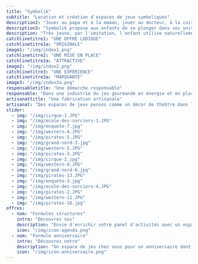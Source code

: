 ```yaml
---
title: "Symbolik"
subtitle: "Location et création d'espaces de jeux symboliques"
description2: "Jouer au papa et à la maman, jouer au docteur, à la cuisine ou aux cowboys : les jeux d’imitation entrent très tôt dans la vie d’un enfant et l’accompagnent dans son développement."
description3: "Symbolik propose aux enfants de se plonger dans ses univers singuliers et poétique ! Réalistes ou fantasques, les univers s'adaptent à l'âge pour laisser la liberté à l'imaginaire de se développer."
description: "Très jeune, par l'imitation, l'enfant utilise naturellement le jeu symbolique pour développer sa motricité, apprendre les gestes du quotidien et les expérimenter. Le symbolique lui sert à comprendre le monde dans lequel il vit."
catchlinetitre1: "UNE OFFRE LUDIQUE"
catchlinetitre1a: "ORIGINALE"
image1: "/img/index1.png"
catchlinetitre2: "UNE MISE EN PLACE"
catchlinetitre2a: "ATTRACTIVE"
image2: "/img/index2.png"
catchlinetitre3: "UNE EXPÉRIENCE"
catchlinetitre3a: "MARQUANTE"
image3: "/img/index3a.png"
responsabletitle: "Une démarche responsable"
responsable: "Dans une industrie du jeu gourmande en énergie et en plastique, Symbolik met un point d’honneur à **créer sans trop consommer**. Les objets ludiques sont principalement conçus à partir de matériaux bruts ou issus de la récupération : brocante, magasins de seconde main, dons, invendus. En choisissant des matériaux résistants, nous faisons le pari de la **qualité** et de la **longévité des jouets**. "
artisanattitle: "Une fabrication artisanale"
artisanat: "Des espaces de jeux pensés comme un décor de théâtre dans lequel l'enfant se promène et prend le rôle qu'il désire. **Fabriqué près de Lyon**, la création implique du travail de **couture, de menuiserie et de bricolage**. Chaque espace est une **création unique** pensée et construite pour favoriser le jeu et la créativité des enfants. Les objets sont choisis pour leur intérêt de jeu et leur pertinence liés au thème et à l'âge de l'enfant."
slider:
  - img: "/img/cirque-1.JPG"
  - img: "/img/ecole-des-sorciers-1.JPG"
  - img: "/img/enquete-7.jpg"
  - img: "/img/western-4.JPG"
  - img: "/img/pirates-5.JPG"
  - img: "/img/grand-nord-3.jpg"
  - img: "/img/western-5.JPG"
  - img: "/img/pirates-3.JPG"
  - img: "/img/cirque-2.jpg"
  - img: "/img/western-8.JPG"
  - img: "/img/grand-nord-6.jpg"
  - img: "/img/pirates-13.JPG"
  - img: "/img/enquete-3.jpg"
  - img: "/img/ecole-des-sorciers-4.JPG"    
  - img: "/img/pirates-2.JPG"
  - img: "/img/western-11.JPG"    
  - img: "/img/pirates-16.jpg"
offres:
  - nom: "Formules structures"
    intro: "Découvrez nos"
    description: "Envie d'enrichir votre panel d'activités avec un espace de jeux de qualité ?"
    icon: "/img/icon-agenda.png"
  - nom: "Formule anniversaire"
    intro: "Découvrez notre"
    description: "Un espace de jeu chez vous pour un anniversaire dont ils se souviendront ?"
    icon: "/img/icon-anniversaire.png"
---
```


